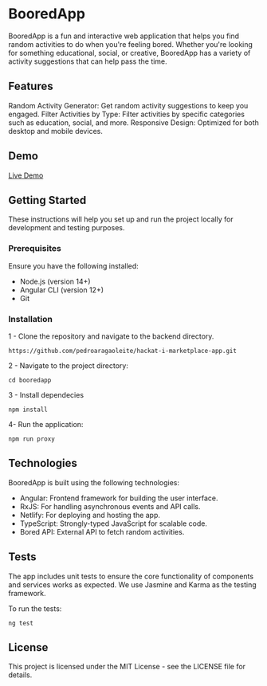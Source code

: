 # BooredApp

BooredApp is a fun and interactive web application that helps you find random activities to do when you're feeling bored. Whether you're looking for something educational, social, or creative, BooredApp has a variety of activity suggestions that can help pass the time.

## Features
Random Activity Generator: Get random activity suggestions to keep you engaged.
Filter Activities by Type: Filter activities by specific categories such as education, social, and more.
Responsive Design: Optimized for both desktop and mobile devices.

## Demo
[Live Demo](https://booredapp.netlify.app/home)

## Getting Started
These instructions will help you set up and run the project locally for development and testing purposes.

### Prerequisites
Ensure you have the following installed:

* Node.js (version 14+)
* Angular CLI (version 12+)
* Git

### Installation

1 - Clone the repository and navigate to the backend directory.
```
https://github.com/pedroaragaoleite/hackat-i-marketplace-app.git
```
2 - Navigate to the project directory:
```
cd booredapp
```

3 - Install dependecies
```
npm install
```

4- Run the application:
```
npm run proxy
```

## Technologies
BooredApp is built using the following technologies:

* Angular: Frontend framework for building the user interface.
* RxJS: For handling asynchronous events and API calls.
* Netlify: For deploying and hosting the app.
* TypeScript: Strongly-typed JavaScript for scalable code.
* Bored API: External API to fetch random activities.

## Tests
The app includes unit tests to ensure the core functionality of components and services works as expected. We use Jasmine and Karma as the testing framework.

To run the tests:
```
ng test
```

## License
This project is licensed under the MIT License - see the LICENSE file for details.
